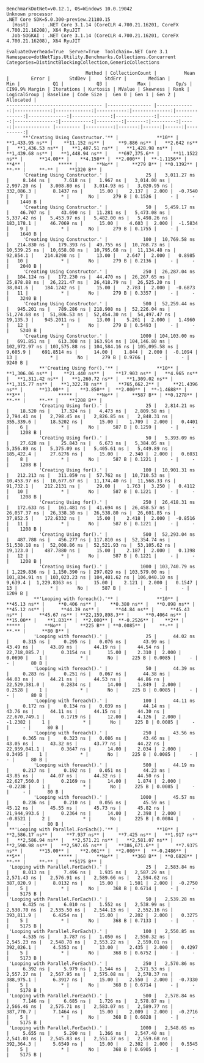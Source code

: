 
    BenchmarkDotNet=v0.12.1, OS=Windows 10.0.19042
    Unknown processor
    .NET Core SDK=5.0.300-preview.21180.15
      [Host]     : .NET Core 3.1.14 (CoreCLR 4.700.21.16201, CoreFX 4.700.21.16208), X64 RyuJIT
      Job-SOGKAI : .NET Core 3.1.14 (CoreCLR 4.700.21.16201, CoreFX 4.700.21.16208), X64 RyuJIT

    EvaluateOverhead=True  Server=True  Toolchain=.NET Core 3.1  
    Namespace=dotNetTips.Utility.Benchmarks.Collections.Concurrent  Categories=DistinctBlockingCollection,GenericCollections  

                                 Method | CollectionCount |          Mean |        Error |       StdDev |     StdErr |        Median |           Min |            Q1 |            Q3 |           Max |         Op/s | CI99.9% Margin | Iterations | Kurtosis | MValue | Skewness | Rank | LogicalGroup | Baseline | Code Size |  Gen 0 | Gen 1 | Gen 2 | Allocated |
    ----------------------------------- |---------------- |--------------:|-------------:|-------------:|-----------:|--------------:|--------------:|--------------:|--------------:|--------------:|-------------:|---------------:|-----------:|---------:|-------:|---------:|-----:|------------- |--------- |----------:|-------:|------:|------:|----------:|
          **'Creating Using Constructor.'** |              **10** |   **1,433.95 ns** |    **11.152 ns** |     **9.886 ns** |   **2.642 ns** |   **1,436.53 ns** |   **1,407.51 ns** |   **1,428.98 ns** |   **1,439.68 ns** |   **1,448.94 ns** |    **697,375.6** |     **11.1522 ns** |      **14.00** |    **4.150** |  **2.000** |  **-1.1156** |    **4** |            ***** |       **No** |     **279 B** | **0.1392** |     **-** |     **-** |    **1320 B** |
          'Creating Using Constructor.' |              25 |   3,011.27 ns |     8.144 ns |     7.618 ns |   1.967 ns |   3,014.00 ns |   2,997.20 ns |   3,008.80 ns |   3,014.93 ns |   3,020.95 ns |    332,086.3 |      8.1437 ns |      15.00 |    2.137 |  2.000 |  -0.7540 |    7 |            * |       No |     279 B | 0.1526 |     - |     - |    1440 B |
          'Creating Using Constructor.' |              50 |   5,459.17 ns |    46.707 ns |    43.690 ns |  11.281 ns |   5,473.08 ns |   5,337.42 ns |   5,453.97 ns |   5,482.00 ns |   5,498.26 ns |    183,178.1 |     46.7069 ns |      15.00 |    4.603 |  2.000 |  -1.5834 |    9 |            * |       No |     279 B | 0.1755 |     - |     - |    1640 B |
          'Creating Using Constructor.' |             100 |  10,769.58 ns |   214.830 ns |   179.393 ns |  49.755 ns |  10,768.73 ns |  10,539.25 ns |  10,658.08 ns |  10,795.68 ns |  11,134.48 ns |     92,854.1 |    214.8298 ns |      13.00 |    2.647 |  2.000 |   0.8985 |   10 |            * |       No |     279 B | 0.2136 |     - |     - |    2040 B |
          'Creating Using Constructor.' |             250 |  26,287.04 ns |   184.124 ns |   172.230 ns |  44.470 ns |  26,267.65 ns |  25,878.88 ns |  26,221.47 ns |  26,418.79 ns |  26,525.20 ns |     38,041.6 |    184.1242 ns |      15.00 |    2.783 |  2.000 |  -0.6873 |   11 |            * |       No |     279 B | 0.3357 |     - |     - |    3240 B |
          'Creating Using Constructor.' |             500 |  52,259.44 ns |   945.201 ns |   789.286 ns | 218.908 ns |  52,226.04 ns |  51,274.68 ns |  51,806.53 ns |  52,454.30 ns |  54,497.47 ns |     19,135.3 |    945.2011 ns |      13.00 |    5.261 |  2.000 |   1.4960 |   12 |            * |       No |     279 B | 0.5493 |     - |     - |    5240 B |
          'Creating Using Constructor.' |            1000 | 104,103.00 ns |   691.851 ns |   613.308 ns | 163.914 ns | 104,146.80 ns | 102,972.97 ns | 103,575.88 ns | 104,584.16 ns | 105,095.58 ns |      9,605.9 |    691.8514 ns |      14.00 |    1.844 |  2.000 |  -0.1094 |   13 |            * |       No |     279 B | 0.9766 |     - |     - |    9240 B |
                **'Creating Using for().'** |              **10** |   **1,306.06 ns** |    **21.440 ns** |    **17.903 ns** |   **4.965 ns** |   **1,311.42 ns** |   **1,260.72 ns** |   **1,309.02 ns** |   **1,315.77 ns** |   **1,322.78 ns** |    **765,662.2** |     **21.4396 ns** |      **13.00** |    **3.850** |  **2.000** |  **-1.4688** |    **3** |            ***** |       **No** |     **587 B** | **0.1278** |     **-** |     **-** |    **1208 B** |
                'Creating Using for().' |              25 |   2,814.21 ns |    18.520 ns |    17.324 ns |   4.473 ns |   2,809.58 ns |   2,794.41 ns |   2,798.45 ns |   2,826.85 ns |   2,848.31 ns |    355,339.6 |     18.5202 ns |      15.00 |    1.709 |  2.000 |   0.4401 |    6 |            * |       No |     587 B | 0.1259 |     - |     - |    1208 B |
                'Creating Using for().' |              50 |   5,393.09 ns |    27.628 ns |    25.843 ns |   6.673 ns |   5,384.05 ns |   5,356.89 ns |   5,375.09 ns |   5,405.61 ns |   5,449.89 ns |    185,422.4 |     27.6276 ns |      15.00 |    2.340 |  2.000 |   0.6031 |    8 |            * |       No |     587 B | 0.1221 |     - |     - |    1208 B |
                'Creating Using for().' |             100 |  10,901.31 ns |   212.213 ns |   311.059 ns |  57.762 ns |  10,710.53 ns |  10,453.97 ns |  10,677.67 ns |  11,174.40 ns |  11,568.33 ns |     91,732.1 |    212.2131 ns |      29.00 |    1.763 |  3.250 |   0.4112 |   10 |            * |       No |     587 B | 0.1221 |     - |     - |    1208 B |
                'Creating Using for().' |             250 |  26,418.31 ns |   172.633 ns |   161.481 ns |  41.694 ns |  26,458.57 ns |  26,057.37 ns |  26,338.38 ns |  26,538.80 ns |  26,601.85 ns |     37,852.5 |    172.6332 ns |      15.00 |    2.418 |  2.000 |  -0.8516 |   11 |            * |       No |     587 B | 0.1221 |     - |     - |    1208 B |
                'Creating Using for().' |             500 |  52,293.04 ns |   487.788 ns |   456.277 ns | 117.810 ns |  52,354.74 ns |  51,538.18 ns |  52,008.86 ns |  52,521.93 ns |  53,105.62 ns |     19,123.0 |    487.7880 ns |      15.00 |    2.187 |  2.000 |   0.1398 |   12 |            * |       No |     587 B | 0.1221 |     - |     - |    1208 B |
                'Creating Using for().' |            1000 | 103,740.79 ns | 1,229.836 ns | 1,150.390 ns | 297.029 ns | 103,579.00 ns | 101,834.91 ns | 103,023.23 ns | 104,401.62 ns | 106,040.10 ns |      9,639.4 |  1,229.8363 ns |      15.00 |    2.121 |  2.000 |   0.1547 |   13 |            * |       No |     587 B |      - |     - |     - |    1209 B |
              **'Looping with foreach().'** |              **10** |      **45.13 ns** |     **0.406 ns** |     **0.380 ns** |   **0.098 ns** |      **45.12 ns** |      **44.39 ns** |      **44.84 ns** |      **45.43 ns** |      **45.67 ns** | **22,159,898.3** |      **0.4064 ns** |      **15.00** |    **1.831** |  **2.000** |  **-0.2526** |    **2** |            ***** |       **No** |     **225 B** | **0.0085** |     **-** |     **-** |      **80 B** |
              'Looping with foreach().' |              25 |      44.02 ns |     0.315 ns |     0.295 ns |   0.076 ns |      43.99 ns |      43.49 ns |      43.89 ns |      44.19 ns |      44.54 ns | 22,718,085.7 |      0.3154 ns |      15.00 |    2.310 |  2.000 |   0.0690 |    1 |            * |       No |     225 B | 0.0085 |     - |     - |      80 B |
              'Looping with foreach().' |              50 |      44.39 ns |     0.283 ns |     0.251 ns |   0.067 ns |      44.38 ns |      44.03 ns |      44.21 ns |      44.53 ns |      44.86 ns | 22,529,381.0 |      0.2834 ns |      14.00 |    1.849 |  2.000 |   0.2528 |    1 |            * |       No |     225 B | 0.0085 |     - |     - |      80 B |
              'Looping with foreach().' |             100 |      44.11 ns |     0.172 ns |     0.134 ns |   0.039 ns |      44.14 ns |      43.76 ns |      44.11 ns |      44.15 ns |      44.30 ns | 22,670,749.1 |      0.1719 ns |      12.00 |    4.126 |  2.000 |  -1.2382 |    1 |            * |       No |     225 B | 0.0085 |     - |     - |      80 B |
              'Looping with foreach().' |             250 |      43.56 ns |     0.365 ns |     0.323 ns |   0.086 ns |      43.46 ns |      43.05 ns |      43.32 ns |      43.77 ns |      44.22 ns | 22,959,041.1 |      0.3647 ns |      14.00 |    2.034 |  2.000 |   0.3495 |    1 |            * |       No |     225 B | 0.0085 |     - |     - |      80 B |
              'Looping with foreach().' |             500 |      44.19 ns |     0.217 ns |     0.192 ns |   0.051 ns |      44.23 ns |      43.85 ns |      44.07 ns |      44.32 ns |      44.50 ns | 22,627,560.0 |      0.2169 ns |      14.00 |    1.874 |  2.000 |  -0.2238 |    1 |            * |       No |     225 B | 0.0085 |     - |     - |      80 B |
              'Looping with foreach().' |            1000 |      45.57 ns |     0.236 ns |     0.210 ns |   0.056 ns |      45.59 ns |      45.12 ns |      45.55 ns |      45.73 ns |      45.82 ns | 21,944,993.6 |      0.2364 ns |      14.00 |    2.398 |  2.000 |  -0.8521 |    2 |            * |       No |     225 B | 0.0084 |     - |     - |      80 B |
     **'Looping with Parallel.ForEach().'** |              **10** |   **2,586.17 ns** |     **7.937 ns** |     **7.425 ns** |   **1.917 ns** |   **2,586.94 ns** |   **2,571.21 ns** |   **2,581.07 ns** |   **2,590.98 ns** |   **2,597.65 ns** |    **386,671.6** |      **7.9375 ns** |      **15.00** |    **2.061** |  **2.000** |  **-0.2486** |    **5** |            ***** |       **No** |     **368 B** | **0.6828** |     **-** |     **-** |    **5175 B** |
     'Looping with Parallel.ForEach().' |              25 |   2,583.84 ns |     8.013 ns |     7.496 ns |   1.935 ns |   2,587.29 ns |   2,571.43 ns |   2,576.91 ns |   2,589.66 ns |   2,594.62 ns |    387,020.9 |      8.0132 ns |      15.00 |    1.501 |  2.000 |  -0.2750 |    5 |            * |       No |     368 B | 0.6714 |     - |     - |    5175 B |
     'Looping with Parallel.ForEach().' |              50 |   2,539.28 ns |     6.425 ns |     6.010 ns |   1.552 ns |   2,538.99 ns |   2,530.70 ns |   2,535.50 ns |   2,544.13 ns |   2,552.16 ns |    393,811.9 |      6.4254 ns |      15.00 |    2.202 |  2.000 |   0.3275 |    5 |            * |       No |     368 B | 0.7133 |     - |     - |    5175 B |
     'Looping with Parallel.ForEach().' |             100 |   2,550.85 ns |     4.535 ns |     3.787 ns |   1.050 ns |   2,550.32 ns |   2,545.23 ns |   2,548.78 ns |   2,553.22 ns |   2,559.01 ns |    392,026.1 |      4.5353 ns |      13.00 |    2.435 |  2.000 |   0.4297 |    5 |            * |       No |     368 B | 0.6752 |     - |     - |    5173 B |
     'Looping with Parallel.ForEach().' |             250 |   2,570.86 ns |     6.392 ns |     5.979 ns |   1.544 ns |   2,571.53 ns |   2,557.27 ns |   2,567.95 ns |   2,575.08 ns |   2,578.37 ns |    388,975.1 |      6.3917 ns |      15.00 |    2.550 |  2.000 |  -0.7330 |    5 |            * |       No |     368 B | 0.6714 |     - |     - |    5178 B |
     'Looping with Parallel.ForEach().' |             500 |   2,578.84 ns |     7.146 ns |     6.685 ns |   1.726 ns |   2,578.87 ns |   2,566.46 ns |   2,575.71 ns |   2,583.07 ns |   2,589.77 ns |    387,770.7 |      7.1464 ns |      15.00 |    2.009 |  2.000 |  -0.2716 |    5 |            * |       No |     368 B | 0.6828 |     - |     - |    5175 B |
     'Looping with Parallel.ForEach().' |            1000 |   2,548.65 ns |     5.655 ns |     5.290 ns |   1.366 ns |   2,547.40 ns |   2,541.03 ns |   2,545.83 ns |   2,551.37 ns |   2,559.68 ns |    392,364.3 |      5.6549 ns |      15.00 |    2.302 |  2.000 |   0.5545 |    5 |            * |       No |     368 B | 0.6905 |     - |     - |    5175 B |
